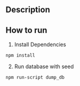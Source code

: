 ## Description

## How to run
1. Install Dependencies
```
npm install
```

2. Run database with seed
```
npm run-script dump_db
```

